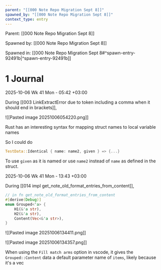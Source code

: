 ```yaml
---
parent: "[[000 Note Repo Migration Sept 8]]"
spawned_by: "[[000 Note Repo Migration Sept 8]]"
context_type: entry
---
```


Parent: [[000 Note Repo Migration Sept 8]]

Spawned by: [[000 Note Repo Migration Sept 8]]

Spawned in: [[000 Note Repo Migration Sept 8#^spawn-entry-92491b|^spawn-entry-92491b]]

# 1 Journal

2025-10-06 Wk 41 Mon - 05:42 +03:00

During [[003 LinkExtractError due to token including a comma when it should end in brackets]],

![[Pasted image 20251006054220.png]]

Rust has an interesting syntax for mapping struct names to local variable names

So I could do

```rust
TestData::Identical { name: name2, given } => {...}
```

To use `given` as it is named or use `name2` instead of `name` as defined in the struct.

2025-10-06 Wk 41 Mon - 13:43 +03:00

During [[014 impl get_note_old_format_entries_from_content]],

```rust
// in fn get_note_old_format_entries_from_content
#[derive(Debug)]
enum Grouped<'a> {
	H1(&'a str),
	H2(&'a str),
	Content(Vec<&'a str>),
}
```

![[Pasted image 20251006134411.png]]

![[Pasted image 20251006134357.png]]

When using the `Fill match arms` option in vscode, it gives the `Grouped::Content` data a default parameter name of `items`, likely because it's a vec
